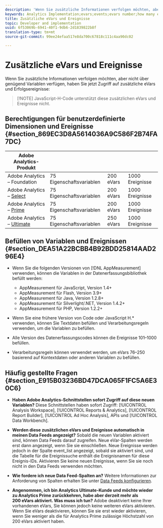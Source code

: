 ```yaml
---
description: 'Wenn Sie zusätzliche Informationen verfolgen möchten, aber nicht über genügend Variablen verfügen, haben Sie jetzt Zugriff auf zusätzliche eVars und Erfolgsereignisse '
keywords: Analytics Implementation;evars;events;evars number;how many evars;how many events
title: Zusätzliche eVars und Ereignisse
topic: Developer and implementation
uuid: 6f53069b-6941-40f1-9db6-2d1839822b8f
translation-type: tm+mt
source-git-commit: 99ee24efaa517e8da700c67818c111c4aa90dc02

---
```



# Zusätzliche eVars und Ereignisse

Wenn Sie zusätzliche Informationen verfolgen möchten, aber nicht über genügend Variablen verfügen, haben Sie jetzt Zugriff auf zusätzliche eVars und Erfolgsereignisse:

> [!NOTE] JavaScript-H-Code unterstützt diese zusätzlichen eVars und Ereignisse nicht.

## Berechtigungen für benutzerdefinierte Dimensionen und Ereignisse {#section_869EC3D8A5614036A9C586F2B74FA7DC}

| Adobe Analytics-Produkt |  |  |  |
|---|---|---|---|
| Adobe Analytics – Foundation | 75 Eigenschaftsvariablen | 200 eVars | 1000 Ereignisse |
| Adobe Analytics – [Select](https://www.adobe.com/data-analytics-cloud/analytics/select.html) | 75 Eigenschaftsvariablen | 200 eVars | 1000 Ereignisse |
| Adobe Analytics – [Prime](https://www.adobe.com/data-analytics-cloud/analytics/prime.html) | 75 Eigenschaftsvariablen | 200 eVars | 1000 Ereignisse |
| Adobe Analytics – [Ultimate](https://www.adobe.com/data-analytics-cloud/analytics/ultimate.html) | 75 Eigenschaftsvariablen | 250 eVars | 1000 Ereignisse |

## Befüllen von Variablen und Ereignissen {#section_DEA51A22BCBB4B92BDD25814AAD296E4}

* Wenn Sie die folgenden Versionen von [!DNL AppMeasurement] verwenden, können die Variablen in der Datenerfassungsbibliothek befüllt werden:

   * AppMeasurement für JavaScript, Version 1.4+
   * AppMeasurement für Flash, Version 3.9+
   * AppMeasurement für Java, Version 1.2.8+
   * AppMeasurement für Silverlight/.NET, Version 1.4.2+
   * AppMeasurement für PHP, Version 1.2.2+

* Wenn Sie eine frühere Version von Code oder JavaScript H.* verwenden, können Sie Textdaten befüllen und Verarbeitungsregeln verwenden, um die Variablen zu befüllen.
* Alle Version des Datenerfassungscodes können die Ereignisse 101–1000 befüllen.
* Verarbeitungsregeln können verwendet werden, um eVars 76–250 basierend auf Kontextdaten oder anderen Variablen zu befüllen.

## Häufig gestellte Fragen {#section_E915B03236BD47DCA065F1FC5A6E30C6}

* **Haben Adobe Analytics-Schnittstellen sofort Zugriff auf diese neuen Variablen?** Diese Schnittstellen haben sofort Zugriff: [!UICONTROL Analysis Workspace], [!UICONTROL Reports &amp; Analytics], [!UICONTROL Report Builder], [!UICONTROL Ad Hoc Analysis], APIs und [!UICONTROL Data Workbench].

* **Werden diese zusätzlichen eVars und Ereignisse automatisch in meinen Data Feeds angezeigt?** Sobald die neuen Variablen aktiviert sind, können Data Feeds darauf zugreifen. Neue eVar-Spalten werden erst dann angezeigt, wenn Sie sie einschließen. Neue Ereignisse werden jedoch in der Spalte event_list angezeigt, sobald sie aktiviert sind, und die Tabelle für die Ereignissuche enthält die Ereignisnamen für diese Ereignis-IDs. Aktivieren Sie keine neuen Ereignisse, wenn Sie sie noch nicht in den Data Feeds verwenden möchten.

* **Wie fordere ich neue Data Feed-Spalten an?** Weitere Informationen zur Anforderung von Spalten erhalten Sie unter [Data Feeds konfigurieren](https://marketing.adobe.com/resources/help/en_US/sc/clickstream/datafeeds_configure.html).

* **Angenommen, ich bin Analytics Ultimate-Kunde und möchte wieder zu Analytics Prime zurückkehren, habe aber derzeit mehr als 200 eVars aktiviert. Was muss ich tun?** Adobe deaktiviert keine Ihrer vorhandenen eVars, Sie können jedoch keine weiteren eVars aktivieren. Wenn Sie eVars deaktivieren, können Sie sie erst wieder aktivieren, wenn Sie weniger als die für Analytics Prime zulässige Höchstzahl von 200 eVars aktiviert haben.

